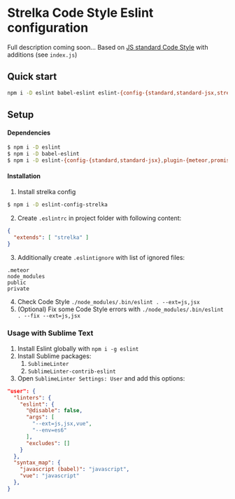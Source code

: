 # Strelka Code Style Eslint configuration

Full description coming soon...
Based on [JS standard Code Style](http://standardjs.com) with additions (see `index.js`)

## Quick start

```bash
npm i -D eslint babel-eslint eslint-{config-{standard,standard-jsx,strelka},plugin-{meteor,promise,react,standard}} && echo '{ "extends": [ "strelka" ] }' >> .eslintrc && echo '.meteor\nnode_modules\npublic\nprivate' >> .eslintignore && ./node_modules/.bin/eslint . --ext=js,jsx
```


## Setup

#### Dependencies

```bash
$ npm i -D eslint
$ npm i -D babel-eslint
$ npm i -D eslint-{config-{standard,standard-jsx},plugin-{meteor,promise,react,standard}}
```


#### Installation

1. Install strelka config

  ```bash
  $ npm i -D eslint-config-strelka
  ```

2. Create `.eslintrc` in project folder with following content:

  ```json
  {
    "extends": [ "strelka" ]
  }
  ```

3. Additionally create `.eslintignore` with list of ignored files:

  ```
  .meteor
  node_modules
  public
  private
  ```

4. Check Code Style `./node_modules/.bin/eslint . --ext=js,jsx`
5. (Optional) Fix some Code Style errors with `./node_modules/.bin/eslint . --fix --ext=js,jsx`


### Usage with Sublime Text

1. Install Eslint globally with `npm i -g eslint`
2. Install Sublime packages:
    1. `SublimeLinter`
    2. `SublimeLinter-contrib-eslint`
3. Open `SublimeLinter Settings: User` and add this options:

  ```json
  "user": {
    "linters": {
      "eslint": {
        "@disable": false,
        "args": [
          "--ext=js,jsx,vue",
          "--env=es6"
        ],
        "excludes": []
      }
    },
    "syntax_map": {
      "javascript (babel)": "javascript",
      "vue": "javascript"
    },
  }
  ```
